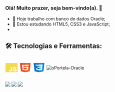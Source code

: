 ### Olá! Muito prazer, seja bem-vindo(a). 👋

- 🔭 Hoje trabalho com banco de dados Oracle;
- 🌱 Estou estudando HTML5, CSS3 e JavaScript;
- 
## 🛠️ Tecnologias e Ferramentas:
<div style="display: inline_block"><br>
  <img align="center" alt="oPortela-Js" height="30" width="40" src="https://raw.githubusercontent.com/devicons/devicon/master/icons/javascript/javascript-plain.svg">
  <img align="center" alt="oPortela-HTML" height="30" width="40" src="https://raw.githubusercontent.com/devicons/devicon/master/icons/html5/html5-original.svg">
  <img align="center" alt="oPortela-CSS" height="30" width="40" src="https://raw.githubusercontent.com/devicons/devicon/master/icons/css3/css3-original.svg">
  <img align="center" alt="oPortela-Oracle" height="40" width="60" src="https://cdn.jsdelivr.net/gh/devicons/devicon/icons/oracle/oracle-original.svg">
</div>
  
  ##
 
<div> 
  <a href="https://instagram.com/oportela_1215/" target="_blank"><img src="https://img.shields.io/badge/-Instagram-%23E4405F?style=for-the-badge&logo=instagram&logoColor=white" target="_blank"></a>
 <!--a href="https://discord.gg/wagxzStdcR" target="_blank"><img src="https://img.shields.io/badge/Discord-7289DA?style=for-the-badge&logo=discord&logoColor=white" target="_blank"></a--> 
  <a href = "mailto:matheusmarquesportela@gmail.com"><img src="https://img.shields.io/badge/-Gmail-%23333?style=for-the-badge&logo=gmail&logoColor=white" target="_blank"></a>
  <a href="https://www.linkedin.com/in/matheus-marques-207949223" target="_blank"><img src="https://img.shields.io/badge/-LinkedIn-%230077B5?style=for-the-badge&logo=linkedin&logoColor=white" target="_blank"></a> 
</div>
